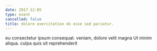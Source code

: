```yaml
---
date: 2017-12-05
type: event
cancelled: false
title: dolore exercitation do esse sed pariatur.
---
```

eu consectetur ipsum consequat. veniam, dolore velit magna Ut minim aliqua. culpa quis sit reprehenderit